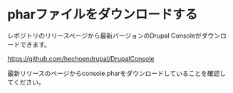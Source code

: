 # pharファイルをダウンロードする

レポジトリのリリースページから最新バージョンのDrupal Consoleがダウンロードできます。

https://github.com/hechoendrupal/DrupalConsole

最新リリースのページからconsole.pharをダウンロードしていることを確認してください。
